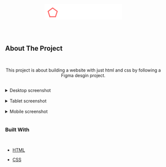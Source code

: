 <!-- PROJECT LOGO -->
<br />
<br />

<p align="center">
  <a href="#">
    <img src="images/logo_headphones.png" alt="Logo" width="250" height="50">
  </a>
</p>

<br />
<br />


<!-- ABOUT THE PROJECT -->
## About The Project

<br />

<p align="center">
  This project is about building a website with just html and css by following a Figma desgin project.
</p>

<br />


<!-- Screenshots -->
<details>
  <summary>Desktop screenshot</summary>
  <ol>
    <p align="center">
      <a href="#">
        <img src="screenshots/01_headphones_desktop@2x.png" alt="Desktop screenshot">
      </a>
    </p>
  </ol>
</details>
<br />

<details>
  <summary>Tablet screenshot</summary>
  <ol>
    <p align="center">
      <a href="#">
        <img src="screenshots/01_headphones_tablet@2x.png" alt="Tablet screenshot">
      </a>
    </p>
  </ol>
</details>
<br />

<details>
  <summary>Mobile screenshot</summary>
  <ol>
    <p align="center">
      <a href="#">
        <img src="screenshots/01_headphones_mobile@2x.png" alt="Mobile screenshot">
      </a>
    </p>
  </ol>
</details>
<br />


### Built With

<br />

* [HTML](https://en.wikipedia.org/wiki/HTML)

* [CSS](https://en.wikipedia.org/wiki/CSS)
